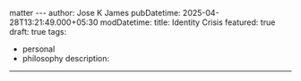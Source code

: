 matter ---
author: Jose K James
pubDatetime: 2025-04-28T13:21:49.000+05:30
modDatetime: 
title: Identity Crisis
featured: true
draft: true
tags:
  - personal
  - philosophy
description: 
---

